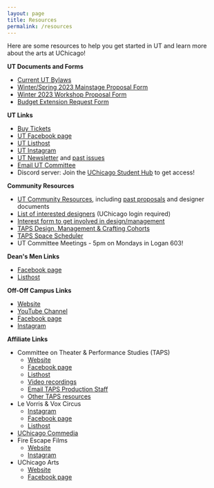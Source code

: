 ```yaml
---
layout: page
title: Resources
permalink: /resources
---
```


Here are some resources to help you get started in UT and learn more about the arts at UChicago!


**UT Documents and Forms**

* [Current UT Bylaws](https://docs.google.com/document/d/1LG3EDUSyqv-RhPrpK5BXB2oK310AzS0Q/edit)
* [Winter/Spring 2023 Mainstage Proposal Form](https://bit.ly/Winter2023ProposalForm)
* [Winter 2023 Workshop Proposal Form](https://bit.ly/Winter2023WorkshopProposalForm)
* [Budget Extension Request Form](https://docs.google.com/document/d/1cE9u-UuHLCKNKRt1_thdpe8oQOvgbespe4nNPqbzJTw/edit?usp=sharing)

**UT Links**

* [Buy Tickets](https://tickets.uchicago.edu)
* [UT Facebook page](https://www.facebook.com/universitytheater)
* [UT Listhost](https://lists.uchicago.edu/web/info/utheater-general)
* [UT Instagram](https://instagram.com/university.theater)
* [UT Newsletter](http://eepurl.com/hfi05f) and [past issues](https://us2.campaign-archive.com/home/?u=898aa836fc636cd1b2571ad5b&id=ef0f5470fe)
* [Email UT Committee](mailto:ut-committee@uchicago.edu)
* Discord server: Join the [UChicago Student Hub](https://discord.gg/KhEEuRweMd) to get access!


**Community Resources**

* [UT Community Resources](https://drive.google.com/drive/folders/10__fPm0F1mAGhADl8Pn-yWehM_1cAXed?usp=sharing), including [past proposals](https://drive.google.com/drive/folders/1HuAAugsZYzhmiwkLl4oby_rL0uuALF2-?usp=sharing) and designer documents
* [List of interested designers](https://docs.google.com/spreadsheets/d/1UoOuXcON0RIhoPSc92W3n4TRSbZN-3iA9HirhzwyU9s/edit) (UChicago login required)
* [Interest form to get involved in design/management](https://docs.google.com/forms/d/e/1FAIpQLSe6c0O6Aat6YhsDQ6rp6_ujrfRgkiYSNwZxfNy_-Szp5PbdJA/viewform)
* [TAPS Design, Management & Crafting Cohorts](https://taps.uchicago.edu/news/tapscohorts)
* [TAPS Space Scheduler](https://calendar.google.com/calendar/u/0/embed?src=5pdfopego38kfbddn4s8pfm92c@group.calendar.google.com&ctz=America/Chicago)
* UT Committee Meetings - 5pm on Mondays in Logan 603!

**Dean's Men Links**

* [Facebook page](https://www.facebook.com/thedeansmen/)
* [Listhost](https://lists.uchicago.edu/web/info/shakespeare)

**Off-Off Campus Links**

* [Website](https://offoffcampus.org/)
* [YouTube Channel](https://www.youtube.com/user/offoffcampuspresents)
* [Facebook page](https://www.facebook.com/offoffcampus)
* [Instagram](https://www.instagram.com/offoffcampus/)


**Affiliate Links**

* Committee on Theater & Performance Studies (TAPS)
  * [Website](https://taps.uchicago.edu)
  * [Facebook page](https://www.facebook.com/TAPSUOFC/)
  * [Listhost](https://lists.uchicago.edu/web/info/taps)
  * [Video recordings](https://vimeo.com/user133279462/videos)
  * [Email TAPS Production Staff](mailto:taps-productionstaff@lists.uchicago.edu)
  * [Other TAPS resources](https://taps.uchicago.edu/performance/resources)
* Le Vorris & Vox Circus
  * [Instagram](https://www.instagram.com/levorrisandvoxcircus)
  * [Facebook page](https://www.facebook.com/LeVorrisandVox/)
  * [Listhost](https://lists.uchicago.edu/web/info/circus)
* [UChicago Commedia](https://www.facebook.com/AttoriSenzaPaura/)
* Fire Escape Films
  * [Website](http://www.fireescapefilms.org/)
  * [Instagram](https://www.instagram.com/fireescapefilms/?hl=en)
* UChicago Arts
  * [Website](https://arts.uchicago.edu/)
  * [Facebook page](https://www.facebook.com/UChicagoArts/)
